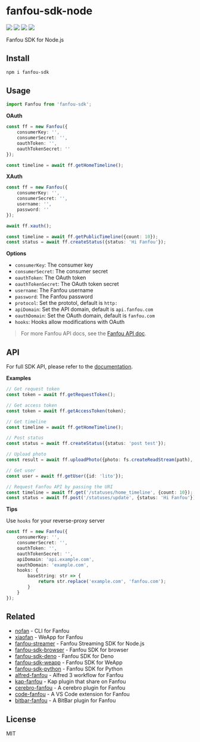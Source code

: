 # fanfou-sdk-node

[![](https://github.com/fanfoujs/fanfou-sdk-node/workflows/Node/badge.svg)](https://github.com/fanfoujs/fanfou-sdk-node/actions)
[![](https://img.shields.io/npm/v/fanfou-sdk.svg)](https://www.npmjs.com/package/fanfou-sdk)
[![](https://img.shields.io/npm/l/fanfou-sdk.svg)](https://github.com/fanfoujs/fanfou-sdk-node/blob/master/LICENSE)
[![](https://img.shields.io/badge/code_style-XO-5ed9c7.svg)](https://github.com/xojs/xo)

Fanfou SDK for Node.js

## Install

```sh
npm i fanfou-sdk
```

## Usage

```ts
import Fanfou from 'fanfou-sdk';
```

**OAuth**

```ts
const ff = new Fanfou({
	consumerKey: '',
	consumerSecret: '',
	oauthToken: '',
	oauthTokenSecret: ''
});

const timeline = await ff.getHomeTimeline();
```

**XAuth**

```ts
const ff = new Fanfou({
	consumerKey: '',
	consumerSecret: '',
	username: '',
	password: ''
});

await ff.xauth();

const timeline = await ff.getPublicTimeline({count: 10});
const status = await ff.createStatus({status: 'Hi Fanfou'});
```

**Options**

- `consumerKey`: The consumer key
- `consumerSecret`: The consumer secret
- `oauthToken`: The OAuth token
- `oauthTokenSecret`: The OAuth token secret
- `username`: The Fanfou username
- `password`: The Fanfou password
- `protocol`: Set the prototol, default is `http:`
- `apiDomain`: Set the API domain, default is `api.fanfou.com`
- `oauthDomain`: Set the OAuth domain, default is `fanfou.com`
- `hooks`: Hooks allow modifications with OAuth

> For more Fanfou API docs, see the [Fanfou API doc](https://github.com/FanfouAPI/FanFouAPIDoc/wiki).

## API

For full SDK API, please refer to the [documentation](https://fanfoujs.github.io/fanfou-sdk-node/modules.html).

**Examples**

```ts
// Get request token
const token = await ff.getRequestToken();

// Get access token
const token = await ff.getAccessToken(token);

// Get timeline
const timeline = await ff.getHomeTimeline();

// Post status
const status = await ff.createStatus({status: 'post test'});

// Upload photo
const result = await ff.uploadPhoto({photo: fs.createReadStream(path), status: 'unicorn'});

// Get user
const user = await ff.getUser({id: 'lito'});

// Request Fanfou API by passing the URI
const timeline = await ff.get('/statuses/home_timeline', {count: 10});
const status = await ff.post('/statuses/update', {status: 'Hi Fanfou'});
```

**Tips**

Use `hooks` for your reverse-proxy server

```ts
const ff = new Fanfou({
	consumerKey: '',
	consumerSecret: '',
	oauthToken: '',
	oauthTokenSecret: '',
	apiDomain: 'api.example.com',
	oauthDomain: 'example.com',
	hooks: {
		baseString: str => {
			return str.replace('example.com', 'fanfou.com');
		}
	}
});
```

## Related

- [nofan](https://github.com/LitoMore/nofan) - CLI for Fanfou
- [xiaofan](https://github.com/fanfoujs/xiaofan-wechat) - WeApp for Fanfou
- [fanfou-streamer](https://github.com/LitoMore/fanfou-streamer) - Fanfou Streaming SDK for Node.js
- [fanfou-sdk-browser](https://github.com/fanfoujs/fanfou-sdk-browser) - Fanfou SDK for browser
- [fanfou-sdk-deno](https://github.com/LitoMore/fanfou-sdk-deno) - Fanfou SDK for Deno
- [fanfou-sdk-weapp](https://github.com/fanfoujs/fanfou-sdk-weapp) - Fanfou SDK for WeApp
- [fanfou-sdk-python](https://github.com/LitoMore/fanfou-sdk-python) - Fanfou SDK for Python
- [alfred-fanfou](https://github.com/LitoMore/alfred-fanfou) - Alfred 3 workflow for Fanfou
- [kap-fanfou](https://github.com/LitoMore/kap-fanfou) - Kap plugin that share on Fanfou
- [cerebro-fanfou](https://github.com/LitoMore/cerebro-fanfou) - A cerebro plugin for Fanfou
- [code-fanfou](https://github.com/LitoMore/code-fanfou) - A VS Code extension for Fanfou
- [bitbar-fanfou](https://github.com/LitoMore/bitbar-fanfou) - A BitBar plugin for Fanfou

## License

MIT
